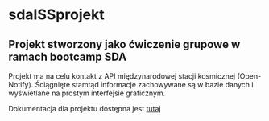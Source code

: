 # sdaISSprojekt

## Projekt stworzony jako ćwiczenie grupowe w ramach bootcamp SDA

Projekt ma na celu kontakt z API międzynarodowej stacji kosmicznej (Open-Notify).
Ściągnięte stamtąd informacje zachowywane są w bazie danych i wyświetlane na prostym interfejsie graficznym.

Dokumentacja dla projektu dostępna jest [tutaj](https://github.com/pabd9009/sdaISSprojekt/wiki)
